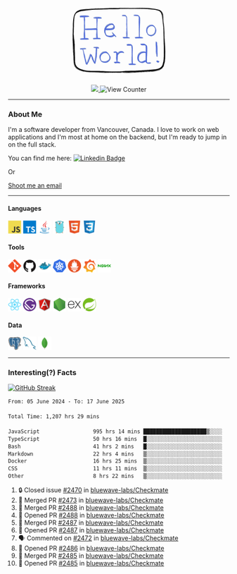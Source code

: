 <div align="center">
    <img src="./img/hello_world.webp" height="200px" width="">
    <div>
        <a href="https://www.linkedin.com/in/ajhollid">
            <img src="https://img.shields.io/badge/LinkedIn-blue"/>
        </a>
        <img src="https://komarev.com/ghpvc/?username=ajhollid&color=yellow" alt="View Counter">
    </div>
</div>

---

### About Me

I'm a software developer from Vancouver, Canada. I love to work on web applications and I'm most at home on the backend, but I'm ready to jump in on the full stack.

You can find me here: [![Linkedin Badge](https://img.shields.io/badge/-ajhollid-blue?style=flat&logo=Linkedin&logoColor=white)](https://www.linkedin.com/in/ajhollid)

Or

[Shoot me an email](mailto:ajhollid@gmail.com)

---

#### Languages

<div>
    <img src="./img/devicons/javascript-original.svg" width=30 height=30 alt="JavaScript">
    <img src="/img/devicons/typescript-original.svg" width=30 height=30 alt="TypeScript">
    <img src="./img/devicons/java-original.svg" width=30 height=30 alt="Java">
    <img src="./img/devicons/go-original.svg" width=30 height=30 alt="Golang">
    <img src="./img/devicons/html5-original.svg" width=30 height=30 alt="HTML 5">
    <img src="./img/devicons/css3-original.svg" width=30 height=30 alt="CSS 3">
</div>

#### Tools

<div>
    <img src="./img/devicons/git-original.svg" width=30 height=30 alt="Git">
    <img src="./img/devicons/github-original.svg" width=30 height=30 alt="Github">
    <img src="./img/devicons/docker-original.svg" width=30 
    height=30 alt="Docker">
    <img src="./img/devicons/kubernetes-original.svg" width=30 height=30 alt="K8">
    <img src="./img/devicons/prometheus-original.svg" width=30 height=30 alt="Prometheus">
    <img src="./img/devicons/grafana-original.svg" width=30 height=30 alt="Grafana">
    <img src="./img/devicons/nginx-original.svg" width=30 height=30 alt="Nginx">
</div>

#### Frameworks

<div>
    <img src="./img/devicons/react-original.svg" width=30 height=30 alt="React">
    <img src="./img/devicons/gatsby-original.svg" width=30 height=30 alt="Gatsby">
    <img src="./img/devicons/angularjs-original.svg" width=30 height=30 alt="AngularJS">
    <img src="./img/devicons/nodejs-original.svg" width=30 height=30 alt="NodeJS">
    <img src="./img/devicons/express-original.svg" width=30 height=30 alt="Express">
    <img src="./img/devicons/spring-original.svg" width=30 height=30 alt="Spring">
</div>

#### Data

<div>
    <img src="./img/devicons/postgresql-original.svg" width=30 height=30 alt="Postgresql">
    <img src="./img/devicons/mysql-original.svg" width=30 height=30 alt="Mysql">
    <img src="./img/devicons/mongodb-original.svg" width=30 height=30 alt="MongoDB">
</div>

---

### Interesting(?) Facts

[![GitHub Streak](http://github-readme-streak-stats.herokuapp.com?user=ajhollid)](https://git.io/streak-stats)

 <!--START_SECTION:waka-->

```txt
From: 05 June 2024 - To: 17 June 2025

Total Time: 1,207 hrs 29 mins

JavaScript                 995 hrs 14 mins ████████████████████▒░░░░   81.85 %
TypeScript                 50 hrs 16 mins  █░░░░░░░░░░░░░░░░░░░░░░░░   04.13 %
Bash                       41 hrs 2 mins   █░░░░░░░░░░░░░░░░░░░░░░░░   03.38 %
Markdown                   22 hrs 4 mins   ▒░░░░░░░░░░░░░░░░░░░░░░░░   01.82 %
Docker                     16 hrs 25 mins  ▒░░░░░░░░░░░░░░░░░░░░░░░░   01.35 %
CSS                        11 hrs 11 mins  ▒░░░░░░░░░░░░░░░░░░░░░░░░   00.92 %
Other                      8 hrs 22 mins   ▒░░░░░░░░░░░░░░░░░░░░░░░░   00.69 %
```

<!--END_SECTION:waka-->


<!--START_SECTION:activity-->
1. 🔒 Closed issue [#2470](https://github.com/bluewave-labs/Checkmate/issues/2470) in [bluewave-labs/Checkmate](https://github.com/bluewave-labs/Checkmate)
2. 🎉 Merged PR [#2473](https://github.com/bluewave-labs/Checkmate/pull/2473) in [bluewave-labs/Checkmate](https://github.com/bluewave-labs/Checkmate)
3. 🎉 Merged PR [#2488](https://github.com/bluewave-labs/Checkmate/pull/2488) in [bluewave-labs/Checkmate](https://github.com/bluewave-labs/Checkmate)
4. 💪 Opened PR [#2488](https://github.com/bluewave-labs/Checkmate/pull/2488) in [bluewave-labs/Checkmate](https://github.com/bluewave-labs/Checkmate)
5. 🎉 Merged PR [#2487](https://github.com/bluewave-labs/Checkmate/pull/2487) in [bluewave-labs/Checkmate](https://github.com/bluewave-labs/Checkmate)
6. 💪 Opened PR [#2487](https://github.com/bluewave-labs/Checkmate/pull/2487) in [bluewave-labs/Checkmate](https://github.com/bluewave-labs/Checkmate)
7. 🗣 Commented on [#2472](https://github.com/bluewave-labs/Checkmate/issues/2472#issuecomment-2982471625) in [bluewave-labs/Checkmate](https://github.com/bluewave-labs/Checkmate)
8. 💪 Opened PR [#2486](https://github.com/bluewave-labs/Checkmate/pull/2486) in [bluewave-labs/Checkmate](https://github.com/bluewave-labs/Checkmate)
9. 🎉 Merged PR [#2485](https://github.com/bluewave-labs/Checkmate/pull/2485) in [bluewave-labs/Checkmate](https://github.com/bluewave-labs/Checkmate)
10. 💪 Opened PR [#2485](https://github.com/bluewave-labs/Checkmate/pull/2485) in [bluewave-labs/Checkmate](https://github.com/bluewave-labs/Checkmate)
<!--END_SECTION:activity-->
